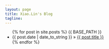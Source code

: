 ```yaml
---
layout: page
title: Xiao.Lin's Blog
tagline: 
---
```


<ul class="posts">
  {% for post in site.posts %}
    {{ BASE_PATH }}
    <li><span>{{ post.date | date_to_string }}</span> &raquo; <a href="{{ BASE_PATH }}{{ post.url }}">{{ post.title }}</a></li>
  {% endfor %}
</ul>


